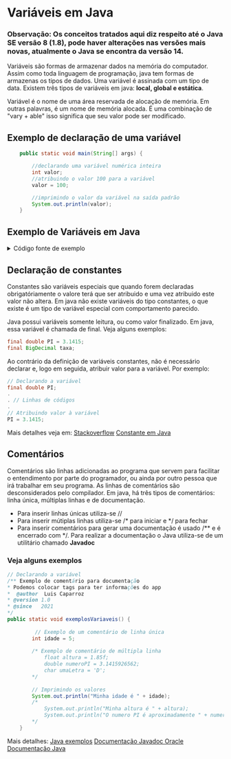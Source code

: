 # Variáveis em Java
### Observação: Os conceitos tratados aqui diz respeito até o Java SE versão 8 (1.8), pode haver alterações nas versões mais novas, atualmente o Java se encontra da versão 14.
Variáveis são formas de armazenar dados na memória do computador. Assim como toda linguagem de programação, java tem formas de armazenas os tipos de dados.
Uma variável é assinada com um tipo de data. Existem três tipos de variáveis em java: **local, global e estática**.

Variável é o nome de uma área reservada de alocação de memória. Em outras palavras, é um nome de memória alocada. É uma combinação de "vary + able" isso significa que seu valor pode ser modificado.

## Exemplo de declaração de uma variável

```java
    public static void main(String[] args) {

        //declarando uma variável numérica inteira
        int valor;
        //atribuindo o valor 100 para a variável
        valor = 100;

        //imprimindo o valor da variável na saída padrão
        System.out.println(valor);
    }
```

## Exemplo de Variáveis em Java

<details>
  <summary> Código fonte de exemplo </summary>  
  
  ``` java
  public static void exemplosVariaveis() {
    	
    	  // Exemplo número inteiro
        int idade = 5;
        // Exemplo número de precisão
        float altura = 1.85f;
        // Exemplo número de precisão dupla (até 15 casas após a virgula)
        double numeroPI = 3.1415926562;
        // Exemplo de do tipo Char
        char umaLetra = 'D';
        // Exemplo de do tipo Char
        boolean souPessoa = true;
        // Exemplo de do tipo Char
        String meuTexto = "Hello";     
                
        // Imprimindo os valores
        System.out.println("Minha idade é " + idade);
        System.out.println("Minha altura é " + altura);
        System.out.println("O numero PI é aproximadamente " + numeroPI);
        System.out.println("Eu sou uma pessoa ? " + souPessoa);
        System.out.println("Um texto qualquer " + meuTexto);
    }
  
  ```
</details>

## Declaração de constantes
Constantes são variáveis especiais que quando forem declaradas obrigatóriamente o valore terá que ser atribuido e uma vez atribuido este valor não altera.
Em java não existe variáveis do tipo constantes, o que existe é um tipo de variável especial com comportamento parecido. 

Java possui variáveis somente leitura, ou como valor finalizado. Em java, essa variável é chamada de final.
Veja alguns exemplos: 

```java
final double PI = 3.1415;
final BigDecimal taxa;
```
Ao contrário da definição de variáveis constantes, não é necessário declarar e, logo em seguida, atribuir valor para a variável. Por exemplo:

```java
// Declarando a variável
final double PI;
.
. // Linhas de códigos
.
// Atribuindo valor à variável
PI = 3.1415;
```

Mais detalhes veja em: [Stackoverflow](https://pt.stackoverflow.com/questions/354519/como-criar-constantes-em-java)
[Constante em Java](https://www.javatpoint.com/java-constant)

## Comentários

Comentários são linhas adicionadas ao programa que servem para facilitar o entendimento por parte do programador, ou ainda por outro pessoa que irá trabalhar em seu programa.
As linhas de comentários são desconsiderados pelo compilador.
Em java, há três tipos de comentários: linha única, múltiplas linhas e de documentação.

* Para inserir linhas únicas utiliza-se //
* Para inserir mútiplas linhas utiliza-se /* para iniciar e */ para fechar
* Para inserir comentários para gerar uma documentação é usado /** e é encerrado com */. Para realizar a documentação o Java utiliza-se de um utilitário chamado **Javadoc** 

### Veja alguns exemplos

```java
// Declarando a variável
/** Exemplo de comentário para documentação
* Podemos colocar tags para ter informações do app 
*  @author  Luis Caparroz
* @version 1.0
* @since   2021 
*/
public static void exemplosVariaveis() {
    	
    	 // Exemplo de um comentário de linha única
        int idade = 5;
        
        /* Exemplo de comentário de múltipla linha
            float altura = 1.85f;
            double numeroPI = 3.1415926562;
            char umaLetra = 'D';
        */
        
        // Imprimindo os valores
        System.out.println("Minha idade é " + idade);
        /*
            System.out.println("Minha altura é " + altura);
            System.out.println("O numero PI é aproximadamente " + numeroPI);
        */
    }

```

Mais detalhes:
[Java exemplos](https://www.tutorialspoint.com/java/java_documentation.htm)
[Documentação Javadoc Oracle](https://www.oracle.com/technical-resources/articles/java/javadoc-tool.html)
[Documentação Java](https://docs.oracle.com/javase/tutorial/tutorialLearningPaths.html)


